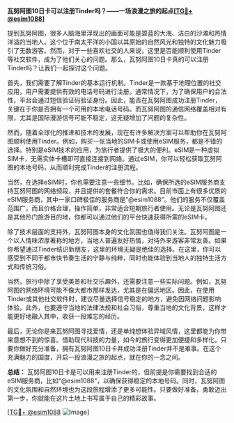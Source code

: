**瓦努阿图10日卡可以注册Tinder吗？——一场浪漫之旅的起点[[TG💪+ @esim1088](https://t.me/s/esim1088)]**

提到瓦努阿图，很多人脑海里浮现出的画面可能是碧蓝的大海、洁白的沙滩和热情洋溢的当地人。这个位于南太平洋的小国以其原始的自然风光和独特的文化魅力吸引了无数游客。然而，对于一些喜欢社交的人来说，这里是否能顺利使用Tinder等社交软件，成为了他们关心的问题。那么，瓦努阿图10日卡真的可以注册Tinder吗？让我们一起探讨这个问题。

首先，我们需要了解Tinder的基本运行机制。Tinder是一款基于地理位置的社交应用，用户需要提供有效的电话号码进行注册。通常情况下，为了确保用户的合法性，平台会通过短信验证码验证身份。因此，能否在瓦努阿图成功注册Tinder，关键在于你是否拥有一个可用的本地电话号码。而瓦努阿图的通信网络覆盖相对有限，尤其是国际漫游信号可能不稳定，这无疑增加了问题的复杂性。

然而，随着全球化的推进和技术的发展，现在有许多解决方案可以帮助你在瓦努阿图顺利使用Tinder。例如，购买一张当地的SIM卡或使用eSIM服务，都是不错的选择。特别是eSIM技术的应用，为旅行者提供了极大的便利。eSIM是一种虚拟SIM卡，无需实体卡槽即可直接连接到网络。通过eSIM，你可以轻松获取瓦努阿图的本地号码，从而顺利完成Tinder的注册流程。

当然，在选择eSIM时，你也需要注意一些细节。比如，确保所选的eSIM服务商支持瓦努阿图的网络频段，并且提供的套餐符合你的需求。目前市面上有很多优质的eSIM服务商，其中一家口碑极佳的服务商是“@esim1088”。他们的服务不仅覆盖范围广，而且价格合理，操作简单，非常适合短期旅行者使用。无论是瓦努阿图还是其他热门旅游目的地，你都可以通过他们的平台快速获得所需的eSIM卡。

除了技术层面的支持外，瓦努阿图本身的文化氛围也值得我们关注。瓦努阿图是一个以人情味浓厚著称的地方，当地人普遍友好热情，对待外来游客非常友善。如果你希望通过Tinder结识新朋友，这里的环境无疑是绝佳的选择。在这里，你可以感受到不同于都市快节奏生活的宁静与纯粹，同时也能体验到当地人的独特生活方式和传统习俗。

当然，旅行中除了享受美景和社交乐趣外，还需要注意一些实际问题。例如，瓦努阿图的网络环境可能不像大都市那样发达，尤其是在偏远地区。因此，在使用Tinder或其他社交软件时，建议尽量选择信号稳定的地方，避免因网络问题影响体验。此外，也要遵守当地的法律法规和社会习俗，尊重当地的文化背景，这样才能更好地融入其中，收获一段难忘的经历。

最后，无论你是来瓦努阿图寻找爱情，还是单纯想体验异域风情，这里都能为你带来意想不到的惊喜。借助现代科技的力量，如今的旅行变得更加便捷和多样化。只要你做好充分准备，拥有瓦努阿图10日卡并成功注册Tinder并不是难事。在这个充满魅力的国度，开启一段浪漫之旅的起点，就在你的一念之间。

**总结：**
瓦努阿图10日卡是可以用来注册Tinder的，但前提是你需要找到合适的eSIM服务商，比如“@esim1088”，以确保获得稳定的本地号码。同时，瓦努阿图的文化氛围和自然环境也为这段旅程增添了更多可能性。只要做好准备，勇敢迈出第一步，你就能在这片土地上书写属于自己的精彩故事。

[[TG💪+ @esim1088](https://t.me/s/esim1088) ![Image](https://i.postimg.cc/4NQfJmqS/Snipaste-2025-05-13-00-14-12.png)]